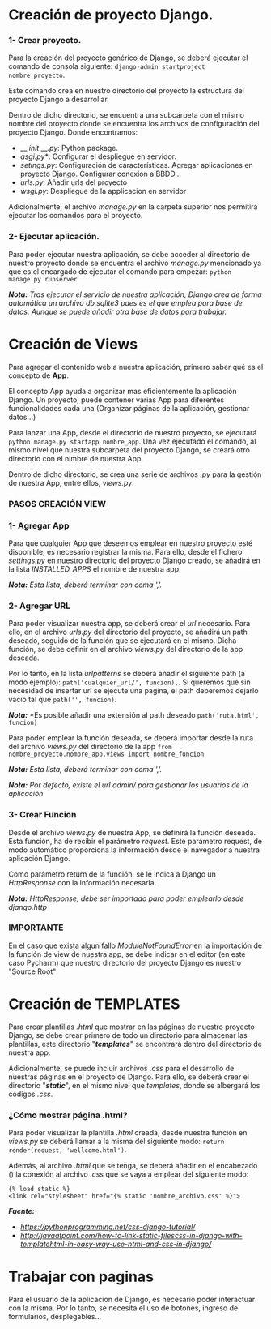 # Creación de proyecto Django.

### 1- Crear proyecto.
Para la creación del proyecto genérico de Django, se deberá ejecutar 
el comando de consola siguiente:
``django-admin startproject nombre_proyecto``.

Este comando crea en nuestro directorio del proyecto la estructura del proyecto Django a desarrollar.

Dentro de dicho directorio, se encuentra una subcarpeta con el mismo nombre del proyecto donde
se encuentra los archivos de configuración del proyecto Django. Donde encontramos:
- __ *init* __*.py*: Python package.
- *asgi.py**: Configurar el despliegue en servidor.
- *setings.py*: Configuración de características. Agregar aplicaciones en proyecto Django. Configurar conexion a BBDD...
- *urls.py*: Añadir urls del proyecto
- *wsgi.py*: Despliegue de la applicacion en servidor

Adicionalmente, el archivo *manage.py* en la carpeta superior
nos permitirá ejecutar los comandos para el proyecto.

### 2- Ejecutar aplicación.
Para poder ejecutar nuestra aplicación, se debe acceder al directorio de nuestro proyecto
donde se encuentra el archivo *manage.py* mencionado ya que es el encargado de ejecutar
el comando para empezar: ``python manage.py runserver``

***Nota:*** *Tras ejecutar el servicio de nuestra aplicación, Django crea de forma automática
un archivo *db.sqlite3* pues es el que emplea para base de datos. Aunque se puede añadir 
otra base de datos para trabajar.*

# Creación de Views
Para agregar el contenido web a nuestra aplicación, primero saber qué es el concepto de **App**.

El concepto App ayuda a organizar mas eficientemente la aplicación Django. Un proyecto, puede contener
varias App para diferentes funcionalidades cada una (Organizar páginas de la aplicación, 
gestionar datos...)

Para lanzar una App, desde el directorio de nuestro proyecto, se ejecutará ``python manage.py startapp nombre_app``.
Una vez ejecutado el comando, al mismo nivel que nuestra subcarpeta del proyecto Django, se creará otro directorio
con el nimbre de nuestra App.

Dentro de dicho directorio, se crea una serie de archivos *.py* para la gestión de nuestra App, entre ellos, 
*views.py*.

### PASOS CREACIÓN VIEW
### 1- Agregar App
Para que cualquier App que deseemos emplear en nuestro proyecto esté disponible, es necesario
registrar la misma. Para ello, desde el fichero *settings.py* en nuestro directorio del proyecto 
Django creado, se añadirá en la lista *INSTALLED_APPS* el nombre de nuestra app.

***Nota:*** *Esta lista, deberá terminar con coma ','.*

### 2- Agregar URL
Para poder visualizar nuestra app, se deberá crear el *url* necesario. Para ello, en el 
archivo *urls.py* del directorio del proyecto, se añadirá un path deseado, seguido de la función que 
se ejecutará en el mismo. Dicha función, se debe definir en el archivo *views.py* del directorio de la 
app deseada.

Por lo tanto, en la lista *urlpatterns* se deberá añadir el siguiente path (a modo ejemplo):
``path('cualquier_url/', funcion),``. Si queremos que sin necesidad de insertar url se ejecute una pagina, 
el path deberemos dejarlo vacio tal que ``path('', funcion)``.

***Nota:*** *Es posible añadir una extensión al path deseado ``path('ruta.html', funcion)``

Para poder emplear la función deseada, se deberá importar desde la ruta del archivo *views.py* del
directorio de la app ``from nombre_proyecto.nombre_app.views import nombre_funcion``

***Nota:*** *Esta lista, deberá terminar con coma ','.*

***Nota:*** *Por defecto, existe el url admin/ para gestionar los usuarios de la aplicación.*

### 3- Crear Funcion
Desde el archivo *views.py* de nuestra App, se definirá la función deseada. Esta función, ha de recibir el 
parámetro *request*. Este parámetro request, de modo automático proporciona la información desde el navegador
a nuestra aplicación Django.

Como parámetro return de la función, se le indica a Django un *HttpResponse* con la información necesaria.

***Nota:*** *HttpResponse, debe ser importado para poder emplearlo desde django.http*

### IMPORTANTE
En el caso que exista algun fallo *ModuleNotFoundError* en la importación de la función de view de nuestra app,
se debe indicar en el editor (en este caso Pycharm) que nuestro directorio del proyecto Django es nuestro "Source Root"

# Creación de TEMPLATES
Para crear plantillas *.html* que mostrar en las páginas de nuestro proyecto Django, se debe crear primero de todo un 
directorio para almacenar las plantillas, este directorio "***templates***" se encontrará dentro del directorio de nuestra 
app.

Adicionalmente, se puede incluir archivos *.css* para el desarrollo de nuestras páginas en el proyecto de Django. Para ello, 
se deberá crear el directorio "***static***", en el mismo nivel que *templates*, donde se albergará los códigos *.css*.

### ¿Cómo mostrar página .html?

Para poder visualizar la plantilla *.html* creada, desde nuestra función en *views.py* se deberá llamar a la misma del
siguiente modo: ``return render(request, 'wellcome.html')``.

Además, al archivo *.html* que se tenga, se deberá añadir en el encabezado (<head></head>) la conexión al archivo *.css*
que se vaya a emplear del siguiente modo:

    {% load static %}
    <link rel="stylesheet" href="{% static 'nombre_archivo.css' %}">

***Fuente:***

- *https://pythonprogramming.net/css-django-tutorial/*
- *http://javaatpoint.com/how-to-link-static-filescss-in-django-with-templatehtml-in-easy-way-use-html-and-css-in-django/*

# Trabajar con paginas

Para el usuario de la aplicacion de Django, es necesario poder interactuar con la misma. Por lo tanto, se necesita el
uso
de botones, ingreso de formularios, desplegables...